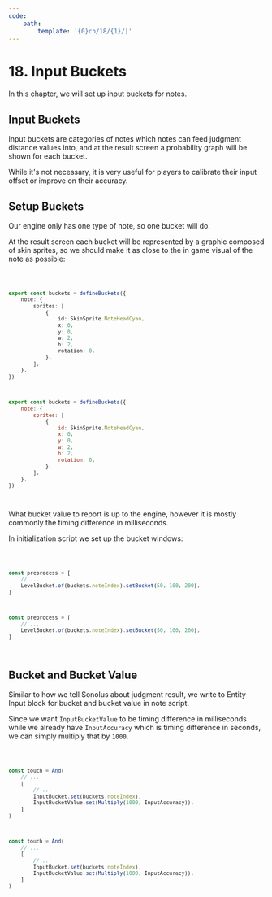 ```yaml
---
code:
    path:
        template: '{0}ch/18/{1}/|'
---
```


# 18. Input Buckets

In this chapter, we will set up input buckets for notes.

## Input Buckets

Input buckets are categories of notes which notes can feed judgment distance values into, and at the result screen a probability graph will be shown for each bucket.

While it's not necessary, it is very useful for players to calibrate their input offset or improve on their accuracy.

## Setup Buckets

Our engine only has one type of note, so one bucket will do.

At the result screen each bucket will be represented by a graphic composed of skin sprites, so we should make it as close to the in game visual of the note as possible:

<Code pathTemplate="{0}src/engine/data/buckets.{2}">

```ts
export const buckets = defineBuckets({
    note: {
        sprites: [
            {
                id: SkinSprite.NoteHeadCyan,
                x: 0,
                y: 0,
                w: 2,
                h: 2,
                rotation: 0,
            },
        ],
    },
})
```

```js
export const buckets = defineBuckets({
    note: {
        sprites: [
            {
                id: SkinSprite.NoteHeadCyan,
                x: 0,
                y: 0,
                w: 2,
                h: 2,
                rotation: 0,
            },
        ],
    },
})
```

</Code>

What bucket value to report is up to the engine, however it is mostly commonly the timing difference in milliseconds.

In initialization script we set up the bucket windows:

<Code pathTemplate="{0}src/engine/data/scripts/initialization.{2}">

```ts
const preprocess = [
    // ...
    LevelBucket.of(buckets.noteIndex).setBucket(50, 100, 200),
]
```

```js
const preprocess = [
    // ...
    LevelBucket.of(buckets.noteIndex).setBucket(50, 100, 200),
]
```

</Code>

## Bucket and Bucket Value

Similar to how we tell Sonolus about judgment result, we write to Entity Input block for bucket and bucket value in note script.

Since we want `InputBucketValue` to be timing difference in milliseconds while we already have `InputAccuracy` which is timing difference in seconds, we can simply multiply that by `1000`.

<Code pathTemplate="{0}src/engine/data/scripts/note.{2}">

```ts
const touch = And(
    // ...
    [
        // ...
        InputBucket.set(buckets.noteIndex),
        InputBucketValue.set(Multiply(1000, InputAccuracy)),
    ]
)
```

```js
const touch = And(
    // ...
    [
        // ...
        InputBucket.set(buckets.noteIndex),
        InputBucketValue.set(Multiply(1000, InputAccuracy)),
    ]
)
```

</Code>
